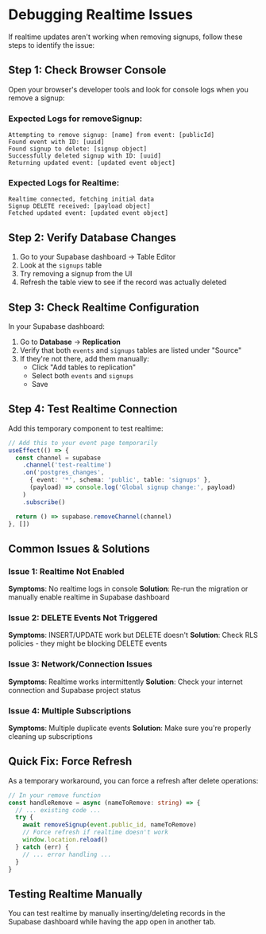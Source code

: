 # Debugging Realtime Issues

If realtime updates aren't working when removing signups, follow these steps to identify the issue:

## Step 1: Check Browser Console

Open your browser's developer tools and look for console logs when you remove a signup:

### Expected Logs for removeSignup:
```
Attempting to remove signup: [name] from event: [publicId]
Found event with ID: [uuid]
Found signup to delete: [signup object]
Successfully deleted signup with ID: [uuid]
Returning updated event: [updated event object]
```

### Expected Logs for Realtime:
```
Realtime connected, fetching initial data
Signup DELETE received: [payload object]
Fetched updated event: [updated event object]
```

## Step 2: Verify Database Changes

1. Go to your Supabase dashboard → Table Editor
2. Look at the `signups` table
3. Try removing a signup from the UI
4. Refresh the table view to see if the record was actually deleted

## Step 3: Check Realtime Configuration

In your Supabase dashboard:

1. Go to **Database** → **Replication**
2. Verify that both `events` and `signups` tables are listed under "Source"
3. If they're not there, add them manually:
   - Click "Add tables to replication"
   - Select both `events` and `signups`
   - Save

## Step 4: Test Realtime Connection

Add this temporary component to test realtime:

```typescript
// Add this to your event page temporarily
useEffect(() => {
  const channel = supabase
    .channel('test-realtime')
    .on('postgres_changes', 
      { event: '*', schema: 'public', table: 'signups' },
      (payload) => console.log('Global signup change:', payload)
    )
    .subscribe()

  return () => supabase.removeChannel(channel)
}, [])
```

## Common Issues & Solutions

### Issue 1: Realtime Not Enabled
**Symptoms**: No realtime logs in console
**Solution**: Re-run the migration or manually enable realtime in Supabase dashboard

### Issue 2: DELETE Events Not Triggered  
**Symptoms**: INSERT/UPDATE work but DELETE doesn't
**Solution**: Check RLS policies - they might be blocking DELETE events

### Issue 3: Network/Connection Issues
**Symptoms**: Realtime works intermittently
**Solution**: Check your internet connection and Supabase project status

### Issue 4: Multiple Subscriptions
**Symptoms**: Multiple duplicate events
**Solution**: Make sure you're properly cleaning up subscriptions

## Quick Fix: Force Refresh

As a temporary workaround, you can force a refresh after delete operations:

```typescript
// In your remove function
const handleRemove = async (nameToRemove: string) => {
  // ... existing code ...
  try {
    await removeSignup(event.public_id, nameToRemove)
    // Force refresh if realtime doesn't work
    window.location.reload()
  } catch (err) {
    // ... error handling ...
  }
}
```

## Testing Realtime Manually

You can test realtime by manually inserting/deleting records in the Supabase dashboard while having the app open in another tab. 